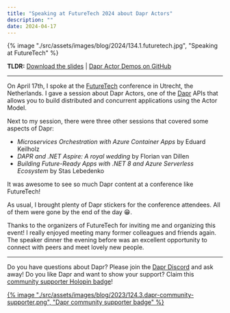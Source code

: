 ```yaml
---
title: "Speaking at FutureTech 2024 about Dapr Actors"
description: ""
date: 2024-04-17
---
```


{% image "./src/assets/images/blog/2024/134.1.futuretech.jpg", "Speaking at FutureTech" %}

**TLDR:** <a href="/articles/2024/134.futuretech-dapr-actors.pdf" target="_blank">Download the slides</a> | <a href="https://github.com/diagrid-labs/dapr-actor-demos" target="_blank">Dapr Actor Demos on GitHub</a>

---

On April 17th, I spoke at the [FutureTech](https://futuretech.nl) conference in Utrecht, the Netherlands. I gave a session about Dapr Actors, one of the [Dapr](https://dapr.io) APIs that allows you to build distributed and concurrent applications using the Actor Model.

Next to my session, there were three other sessions that covered some aspects of Dapr:

- _Microservices Orchestration with Azure Container Apps_ by Eduard Keilholz
- _DAPR and .NET Aspire: A royal wedding_ by Florian van Dillen
- _Building Future-Ready Apps with .NET 8 and Azure Serverless Ecosystem_ by Stas Lebedenko

It was awesome to see so much Dapr content at a conference like FutureTech!

As usual, I brought plenty of Dapr stickers for the conference attendees. All of them were gone by the end of the day 😁.

Thanks to the organizers of FutureTech for inviting me and organizing this event! I really enjoyed meeting many former colleagues and friends again. The speaker dinner the evening before was an excellent opportunity to connect with peers and meet lovely new people.

---

Do you have questions about Dapr? Please join the [Dapr Discord](https://bit.ly/dapr-discord) and ask away! Do you like Dapr and want to show your support? Claim this [community supporter Holopin badge](https://bit.ly/dapr-supporter)!

<a href="https://bit.ly/dapr-supporter">{% image "./src/assets/images/blog/2023/124.3.dapr-community-supporter.png", "Dapr community supporter badge" %}</a>